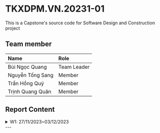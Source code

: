 # TKXDPM.VN.20231-01

This is a Capstone's source code for Software Design and Construction project

## Team member

| Name            | Role        |
| :-------------- | :---------- |
| Bùi Ngọc Quang  | Team Leader |
| Nguyễn Tống Sang| Member      |
| Trần Hồng Quý   | Member      |
| Trịnh Quang Quân| Member      |

## Report Content
<details>
  <summary>W1: 27/11/2023~03/12/2023 </summary>
<br>
<details>
<summary>Bùi Ngọc Quang</summary>
<br>

- Assigned tasks:
  - Add cancel and back buttons to screens
  - Add field value validations (incomplete)(already added in first commit)
  - Partial implementation of connection to VNPay (incomplete)

- Implementation details:
  - Pull Request(s): [Test](https://github.com/QuestionMr/TKXDPM.KHMT.20231-19/pull/1)
  - Specific implementation details:
    - Cancel and back buttons added to fxml files to allow going back to previous screens
    - Validation functions of name, card number, and security code
    - Test VNPay connection class (incomplete due to VNPay server issues)

</details>
<details>
<summary>Trịnh Quang Quân</summary>
<br>

- Assigned tasks:
  - Create branch test for me
  - Do work related to ViewCart
- Implementation details:
  - Pull Request(s): [Test](https://github.com/QuestionMr/TKXDPM.KHMT.20231-19/pull/6)
  - Comment control coupling relate to ViewCart
</details>
=
<details>
<summary>Nguyễn Tống Sang</summary>
<br>

- Assigned tasks:
  - Create branch test for me
  - Do work related to PlaceOrder
- Implementation details:
  - Pull Request(s): [Test](https://github.com/QuestionMr/TKXDPM.KHMT.20231-19/pull/3)
</details>
<details>
<summary>Trần Hồng Quý</summary>
<br>

- Assigned tasks:
  - Create branch test for me
  - Do work related to UI
- Implementation details:
  - Pull Request(s): [Test](https://github.com/QuestionMr/TKXDPM.KHMT.20231-19/pull/4)
</details>
</details>
---

